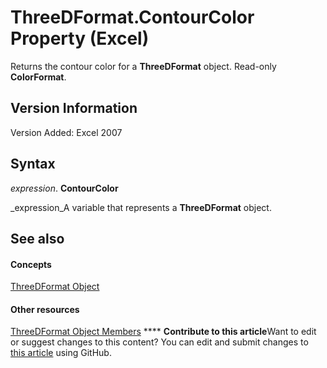 
# ThreeDFormat.ContourColor Property (Excel)

Returns the contour color for a  **ThreeDFormat** object. Read-only **ColorFormat**.


## Version Information

Version Added: Excel 2007 


## Syntax

 _expression_. **ContourColor**

 _expression_A variable that represents a  **ThreeDFormat** object.


## See also


#### Concepts


 [ThreeDFormat Object](9cb41236-6aba-4d6c-a54c-5e177657c8d1.md)
#### Other resources


 [ThreeDFormat Object Members](1693142f-53c2-1185-6162-9a99b3ae25d6.md)
****   **Contribute to this article**Want to edit or suggest changes to this content? You can edit and submit changes to  [this article](https://github.com/jhershey00/VBA_Excel_Test/OpenXMLCon/articles/9941bad6-ab7d-1d51-a766-dda2ddf97f27.md) using GitHub.


